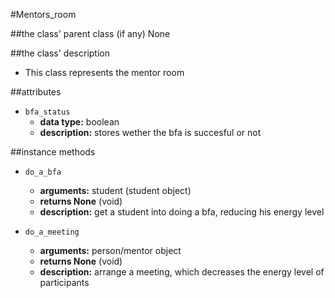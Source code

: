 #Mentors_room

##the class' parent class (if any)
None

##the class' description
* This class represents the mentor room

##attributes
* `bfa_status`
    * **data type:** boolean
    * **description:** stores wether the bfa is succesful or not

##instance methods 
* `do_a_bfa`
    * **arguments:**  student (student object)
    * **returns None** (void)
    * **description:** get a student into doing a bfa, reducing his energy level 

* `do_a_meeting`
    * **arguments:** person/mentor object
    * **returns None** (void) 
    * **description:** arrange a meeting, which decreases the energy level of participants